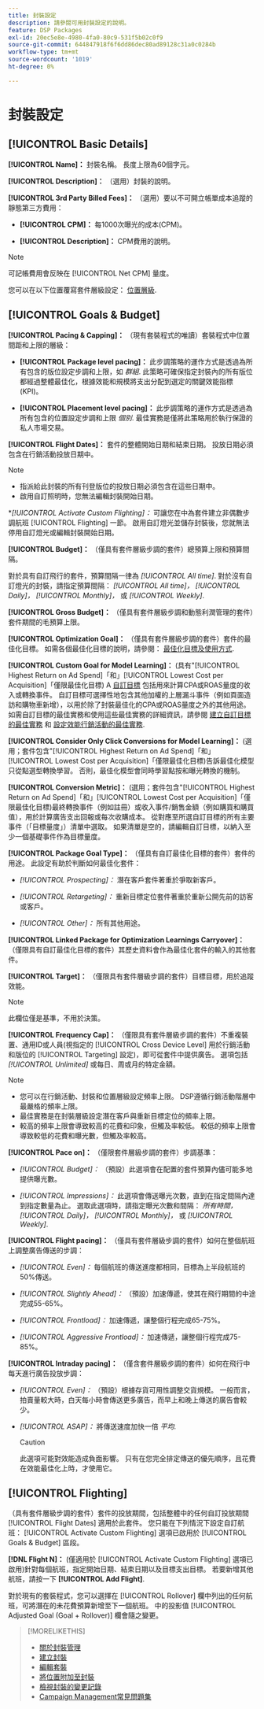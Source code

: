 ```yaml
---
title: 封裝設定
description: 請參閱可用封裝設定的說明。
feature: DSP Packages
exl-id: 20ec5e8e-4980-4fa0-80c9-531f5b02c0f9
source-git-commit: 644847918f6f6dd86dec80ad89128c31a0c0284b
workflow-type: tm+mt
source-wordcount: '1019'
ht-degree: 0%

---
```


# 封裝設定

## [!UICONTROL Basic Details]

**[!UICONTROL Name]：** 封裝名稱。 長度上限為60個字元。

**[!UICONTROL Description]：** （選用）封裝的說明。

**[!UICONTROL 3rd Party Billed Fees]：** （選用）要以不可開立帳單成本追蹤的靜態第三方費用：

* **[!UICONTROL CPM]：** 每1000次曝光的成本(CPM)。

* **[!UICONTROL Description]：** CPM費用的說明。

>[!NOTE]
>
>可記帳費用會反映在 [!UICONTROL Net CPM] 量度。

您可以在以下位置覆寫套件層級設定： [位置層級](/help/dsp/campaign-management/placements/placement-settings.md).

## [!UICONTROL Goals & Budget]

**[!UICONTROL Pacing & Capping]：** （現有套裝程式的唯讀）套裝程式中位置間距和上限的層級：

* **[!UICONTROL Package level pacing]：** 此步調策略的運作方式是透過為所有包含的版位設定步調和上限，如 *群組*. 此策略可確保指定封裝內的所有版位都經過整體最佳化，根據效能和規模將支出分配到選定的關鍵效能指標(KPI)。

* **[!UICONTROL Placement level pacing]：**  此步調策略的運作方式是透過為所有包含的位置設定步調和上限 *個別*. 最佳實務是僅將此策略用於執行保證的私人市場交易。

**[!UICONTROL Flight Dates]：** 套件的整體開始日期和結束日期。 投放日期必須包含在行銷活動投放日期中。

>[!NOTE]
>
>* 指派給此封裝的所有刊登版位的投放日期必須包含在這些日期中。
> * 啟用自訂照明時，您無法編輯封裝開始日期。

**[!UICONTROL *Activate Custom Flighting]：** 可讓您在中為套件建立非偶數步調航班 [!UICONTROL Flighting] 一節。 啟用自訂燈光並儲存封裝後，您就無法停用自訂燈光或編輯封裝開始日期。

**[!UICONTROL Budget]：** （僅具有套件層級步調的套件）總預算上限和預算間隔。

對於具有自訂飛行的套件，預算間隔一律為 *[!UICONTROL All time]*. 對於沒有自訂燈光的封裝，請指定預算間隔： *[!UICONTROL All time]，* *[!UICONTROL Daily]，* *[!UICONTROL Monthly]，* 或 *[!UICONTROL Weekly]*.

**[!UICONTROL Gross Budget]：** （僅具有套件層級步調和動態利潤管理的套件）套件期間的毛預算上限。

**[!UICONTROL Optimization Goal]：** （僅具有套件層級步調的套件）套件的最佳化目標。 如需各個最佳化目標的說明，請參閱： [最佳化目標及使用方式](/help/dsp/optimization/optimization-goals.md).

**[!UICONTROL Custom Goal for Model Learning]：** (具有&quot;[!UICONTROL Highest Return on Ad Spend]「和」[!UICONTROL Lowest Cost per Acquisition]「僅限最佳化目標) A [自訂目標](/help/dsp/optimization/custom-goal.md) 包括用來計算CPA或ROAS量度的收入或轉換事件。 自訂目標可選擇性地包含其他加權的上層漏斗事件（例如頁面造訪和購物車新增），以用於除了封裝最佳化的CPA或ROAS量度之外的其他用途。 如需自訂目標的最佳實務和使用這些最佳實務的詳細資訊，請參閱 [建立自訂目標的最佳實務](/help/dsp/optimization/custom-goal.md#custom-goal-best-practices) 和 [設定效能行銷活動的最佳實務](/help/dsp/optimization/campaign-best-practices-performance.md).<!-- At some point, all of the objectives will be prefixed with "ADSP " -->

**[!UICONTROL Consider Only Click Conversions for Model Learning]：** (選用；套件包含&quot;[!UICONTROL Highest Return on Ad Spend]「和」[!UICONTROL Lowest Cost per Acquisition]「僅限最佳化目標)告訴最佳化模型只從點選型轉換學習。 否則，最佳化模型會同時學習點按和曝光轉換的機制。

**[!UICONTROL Conversion Metric]：** (選用；套件包含&quot;[!UICONTROL Highest Return on Ad Spend]「和」[!UICONTROL Lowest Cost per Acquisition]「僅限最佳化目標)最終轉換事件（例如註冊）或收入事件/銷售金額（例如購買和購買值），用於計算廣告支出回報或每次收購成本。 從對應至所選自訂目標的所有主要事件（「目標量度」）清單中選取。 如果清單是空的，請編輯自訂目標，以納入至少一個基礎事件作為目標量度。

**[!UICONTROL Package Goal Type]：** （僅具有自訂最佳化目標的套件）套件的用途。 此設定有助於判斷如何最佳化套件：

* *[!UICONTROL Prospecting]：* 潛在客戶套件著重於爭取新客戶。

* *[!UICONTROL Retargeting]：* 重新目標定位套件著重於重新公開先前的訪客或客戶。

* *[!UICONTROL Other]：* 所有其他用途。

**[!UICONTROL Linked Package for Optimization Learnings Carryover]：** （僅限具有自訂最佳化目標的套件）其歷史資料會作為最佳化套件的輸入的其他套件。

**[!UICONTROL Target]：** （僅限具有套件層級步調的套件）目標目標，用於追蹤效能。

>[!NOTE]
>
>此欄位僅是基準，不用於決策。

**[!UICONTROL Frequency Cap]：** （僅限具有套件層級步調的套件）不重複裝置、通用ID或人員(視指定的 [!UICONTROL Cross Device Level] 用於行銷活動和版位的 [!UICONTROL Targeting] 設定)，即可從套件中提供廣告。 選項包括 *[!UICONTROL Unlimited]* 或每日、周或月的特定金額。

>[!NOTE]
>
>* 您可以在行銷活動、封裝和位置層級設定頻率上限。 DSP遵循行銷活動階層中最嚴格的頻率上限。
>* 最佳實務是在封裝層級設定潛在客戶與重新目標定位的頻率上限。
> * 較高的頻率上限會導致較高的花費和印象，但觸及率較低。 較低的頻率上限會導致較低的花費和曝光數，但觸及率較高。

**[!UICONTROL Pace on]：** （僅限套件層級步調的套件）步調基準：

* *[!UICONTROL Budget]：* （預設）此選項會在配置的套件預算內儘可能多地提供曝光數。

* *[!UICONTROL Impressions]：* 此選項會傳送曝光次數，直到在指定間隔內達到指定數量為止。 選取此選項時，請指定曝光次數和間隔： *所有時間，* *[!UICONTROL Daily]，* *[!UICONTROL Monthly]，* 或 *[!UICONTROL Weekly]*.

**[!UICONTROL Flight pacing]：** （僅具有套件層級步調的套件）如何在整個航班上調整廣告傳送的步調：

* *[!UICONTROL Even]：* 每個航班的傳送進度都相同，目標為上半段航班的50%傳送。

* *[!UICONTROL Slightly Ahead]：* （預設）加速傳遞，使其在飛行期間的中途完成55-65%。

* *[!UICONTROL Frontload]：* 加速傳遞，讓整個行程完成65-75%。

* *[!UICONTROL Aggressive Frontload]：* 加速傳遞，讓整個行程完成75-85%。

**[!UICONTROL Intraday pacing]：** （僅含套件層級步調的套件）如何在飛行中每天進行廣告投放步調：

* *[!UICONTROL Even]：* （預設）根據存貨可用性調整交貨規模。 一般而言，拍賣量較大時，白天每小時會傳送更多廣告，而早上和晚上傳送的廣告會較少。

* *[!UICONTROL ASAP]：* 將傳送速度加快一倍 *平均*.

  >[!CAUTION]
  >
  >此選項可能對效能造成負面影響。 只有在您完全排定傳送的優先順序，且花費在效能最佳化上時，才使用它。

## [!UICONTROL Flighting]

（具有套件層級步調的套件）套件的投放期間，包括整體中的任何自訂投放期間 [!UICONTROL Flight Dates] 適用於此套件。 您只能在下列情況下設定自訂航班： [!UICONTROL Activate Custom Flighting] 選項已啟用於 [!UICONTROL Goals & Budget] 區段。

**[!DNL Flight N]：** (僅適用於 [!UICONTROL Activate Custom Flighting] 選項已啟用)針對每個航班，指定開始日期、結束日期以及目標支出目標。 若要新增其他航班，請按一下 **[!UICONTROL Add Flight]**.

對於現有的套裝程式，您可以選擇在 [!UICONTROL Rollover] 欄中列出的任何航班，可將潛在的未花費預算新增至下一個航班。 中的投影值 [!UICONTROL Adjusted Goal (Goal + Rollover)] 欄會隨之變更。<!-- clarify usage -->

>[!MORELIKETHIS]
>
>* [關於封裝管理](package-about.md)
>* [建立封裝](package-create.md)
>* [編輯套裝](package-edit.md)
>* [將位置附加至封裝](package-attach-placement.md)
>* [檢視封裝的變更記錄](package-change-log.md)
>* [Campaign Management常見問題集](/help/dsp/campaign-management/faq-campaign-management.md)
